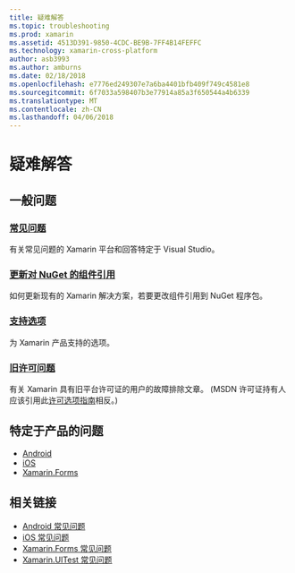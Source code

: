 ```yaml
---
title: 疑难解答
ms.topic: troubleshooting
ms.prod: xamarin
ms.assetid: 4513D391-9850-4CDC-BE9B-7FF4B14FEFFC
ms.technology: xamarin-cross-platform
author: asb3993
ms.author: amburns
ms.date: 02/18/2018
ms.openlocfilehash: e7776ed249307e7a6ba4401bfb409f749c4581e8
ms.sourcegitcommit: 6f7033a598407b3e77914a85a3f650544a4b6339
ms.translationtype: MT
ms.contentlocale: zh-CN
ms.lasthandoff: 04/06/2018
---
```

# <a name="troubleshooting"></a>疑难解答

## <a name="general-issues"></a>一般问题
### <a name="frequently-asked-questionsquestionsindexmd"></a>[常见问题](questions/index.md)

有关常见问题的 Xamarin 平台和回答特定于 Visual Studio。

### <a name="updating-component-references-to-nugetcomponent-nugetmd"></a>[更新对 NuGet 的组件引用](component-nuget.md)

如何更新现有的 Xamarin 解决方案，若要更改组件引用到 NuGet 程序包。

### <a name="support-optionssupport-optionsmd"></a>[支持选项](support-options.md)

为 Xamarin 产品支持的选项。

### <a name="legacy-license-questionslegacy-licensesindexmd"></a>[旧许可问题](legacy-licenses/index.md)

有关 Xamarin 具有旧平台许可证的用户的故障排除文章。 (MSDN 许可证持有人应该引用此[许可选项指南](~/cross-platform/get-started/requirements.md)相反。)

## <a name="product-specific-questions"></a>特定于产品的问题

- [Android](~/android/troubleshooting/questions/index.md)
- [iOS](~/ios/troubleshooting/questions/index.md)
- [Xamarin.Forms](~/xamarin-forms/troubleshooting/questions/index.md)



## <a name="related-links"></a>相关链接

- [Android 常见问题](~/android/troubleshooting/questions/index.md)
- [iOS 常见问题](~/ios/troubleshooting/questions/index.md)
- [Xamarin.Forms 常见问题](~/xamarin-forms/troubleshooting/questions/index.md)
- [Xamarin.UITest 常见问题](https://developer.xamarin.com~/testcloud/uitest/questions/)
